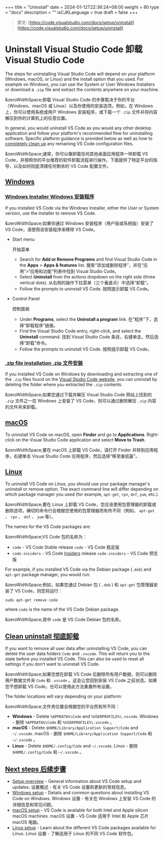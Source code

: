 +++
title = "Uninstall"
date = 2024-01-12T22:36:24+08:00
weight = 80
type = "docs"
description = ""
isCJKLanguage = true
draft = false
+++

> 原文: [https://code.visualstudio.com/docs/setup/uninstall](https://code.visualstudio.com/docs/setup/uninstall)

# Uninstall Visual Studio Code 卸载 Visual Studio Code



The steps for uninstalling Visual Studio Code will depend on your platform (Windows, macOS, or Linux) and the install option that you used. For example on Windows, you can use the System or User Windows Installers or download a `.zip` file and extract the contents anywhere on your machine.

&zeroWidthSpace;卸载 Visual Studio Code 的步骤取决于你的平台（Windows、macOS 或 Linux）以及你使用的安装选项。例如，在 Windows 上，你可以使用系统或用户 Windows 安装程序，或下载一个 `.zip` 文件并将内容解压到你的计算机上的任意位置。

In general, you would uninstall VS Code as you would any other desktop application and follow your platform's recommended flow for uninstalling software. Specific platform guidance is provided below as well as how to [completely clean up](https://code.visualstudio.com/docs/setup/uninstall#_clean-uninstall) any remaining VS Code configuration files.

&zeroWidthSpace;通常，你可以像卸载任何其他桌面应用程序一样卸载 VS Code，并按照你的平台推荐的软件卸载流程进行操作。下面提供了特定平台的指导，以及如何彻底清理任何剩余的 VS Code 配置文件。

## [Windows](https://code.visualstudio.com/docs/setup/uninstall#_windows)

### [Windows Installer Windows 安装程序](https://code.visualstudio.com/docs/setup/uninstall#_windows-installer)

If you installed VS Code via the Windows Installer, either the User or System version, use the installer to remove VS Code.

&zeroWidthSpace;如果你通过 Windows 安装程序（用户版或系统版）安装了 VS Code，请使用该安装程序来移除 VS Code。

- Start menu

  
  开始菜单

  - Search for **Add or Remove Programs** and find Visual Studio Code in the **Apps** > **Apps & features** list.
    搜索“添加或删除程序”，并在“应用”>“应用和功能”列表中找到 Visual Studio Code。
  - Select **Uninstall** from the actions dropdown on the right side (three vertical dots).
    从右侧的操作下拉菜单（三个垂直点）中选择“卸载”。
  - Follow the prompts to uninstall VS Code.
    按照提示卸载 VS Code。

- Control Panel

  
  控制面板

  - Under **Programs**, select the **Uninstall a program** link.
    在“程序”下，选择“卸载程序”链接。
  - Find the Visual Studio Code entry, right-click, and select the **Uninstall** command.
    找到 Visual Studio Code 条目，右键单击，然后选择“卸载”命令。
  - Follow the prompts to uninstall VS Code.
    按照提示卸载 VS Code。

### [.zip file installation .zip 文件安装](https://code.visualstudio.com/docs/setup/uninstall#_zip-file-installation)

If you installed VS Code on Windows by downloading and extracting one of the `.zip` files found on the [Visual Studio Code website](https://code.visualstudio.com/#alt-downloads), you can uninstall by deleting the folder where you extracted the `.zip` contents.

&zeroWidthSpace;如果您通过下载并解压 Visual Studio Code 网站上找到的 `.zip` 文件之一在 Windows 上安装了 VS Code，则可以通过删除解压 `.zip` 内容的文件夹来卸载。

## [macOS](https://code.visualstudio.com/docs/setup/uninstall#_macos)

To uninstall VS Code on macOS, open **Finder** and go to **Applications**. Right-click on the Visual Studio Code application and select **Move to Trash**.

&zeroWidthSpace;要在 macOS 上卸载 VS Code，请打开 Finder 并转到应用程序。右键单击 Visual Studio Code 应用程序，然后选择“移至废纸篓”。

## [Linux](https://code.visualstudio.com/docs/setup/uninstall#_linux)

To uninstall VS Code on Linux, you should use your package manager's uninstall or remove option. The exact command line will differ depending on which package manager you used (for example, `apt-get`, `rpn`, `dnf`, `yum`, etc.).

&zeroWidthSpace;要在 Linux 上卸载 VS Code，您应该使用包管理器的卸载或删除选项。确切的命令行会根据您使用的包管理器而有所不同（例如， `apt-get` 、 `rpn` 、 `dnf` 、 `yum` 等）。

The names for the VS Code packages are:

&zeroWidthSpace;VS Code 包的名称为：

- `code` - VS Code Stable release
  `code` - VS Code 稳定版
- `code-insiders` - VS Code [Insiders](https://code.visualstudio.com/insiders) release
  `code-insiders` - VS Code 预览版

For example, if you installed VS Code via the Debian package (`.deb`) and `apt-get` package manager, you would run:

&zeroWidthSpace;例如，如果您通过 Debian 包 ( `.deb` ) 和 `apt-get` 包管理器安装了 VS Code，则您将运行：

```
sudo apt-get remove code
```

where `code` is the name of the VS Code Debian package.

&zeroWidthSpace;其中 `code` 是 VS Code Debian 包的名称。

## [Clean uninstall 彻底卸载](https://code.visualstudio.com/docs/setup/uninstall#_clean-uninstall)

If you want to remove all user data after uninstalling VS Code, you can delete the user data folders `Code` and `.vscode`. This will return you to the state before you installed VS Code. This can also be used to reset all settings if you don't want to uninstall VS Code.

&zeroWidthSpace;如果您想在卸载 VS Code 后删除所有用户数据，则可以删除用户数据文件夹 `Code` 和 `.vscode` 。这会让您回到安装 VS Code 之前状态。如果您不想卸载 VS Code，也可以使用此方法重置所有设置。

The folder locations will vary depending on your platform:

&zeroWidthSpace;文件夹位置会根据您的平台而有所不同：

- **Windows** - Delete `%APPDATA%\Code` and `%USERPROFILE%\.vscode`.
  Windows - 删除 `%APPDATA%\Code` 和 `%USERPROFILE%\.vscode` 。
- **macOS** - Delete `$HOME/Library/Application Support/Code` and `~/.vscode`.
  macOS - 删除 `$HOME/Library/Application Support/Code` 和 `~/.vscode` 。
- **Linux** - Delete `$HOME/.config/Code` and `~/.vscode`.
  Linux - 删除 `$HOME/.config/Code` 和 `~/.vscode` 。

## [Next steps 后续步骤](https://code.visualstudio.com/docs/setup/uninstall#_next-steps)

- [Setup overview](https://code.visualstudio.com/docs/setup/setup-overview) - General information about VS Code setup and updates.
  设置概述 - 有关 VS Code 设置和更新的常规信息。
- [Windows setup](https://code.visualstudio.com/docs/setup/windows) - Details and common questions about installing VS Code on Windows.
  Windows 设置 - 有关在 Windows 上安装 VS Code 的详细信息和常见问题。
- [macOS setup](https://code.visualstudio.com/docs/setup/mac) - VS Code is available for both Intel and Apple silicon macOS machines.
  macOS 设置 - VS Code 适用于 Intel 和 Apple 芯片 macOS 电脑。
- [Linux setup](https://code.visualstudio.com/docs/setup/linux) - Learn about the different VS Code packages available for Linux.
  Linux 设置 - 了解适用于 Linux 的不同 VS Code 软件包。

